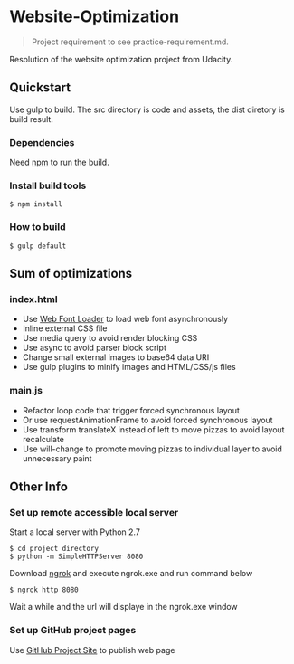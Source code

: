 # Website-Optimization

> Project requirement to see practice-requirement.md.

Resolution of the website optimization project from Udacity.

## Quickstart

Use gulp to build. The src directory is code and assets, the dist diretory is build result.

### Dependencies

Need [npm](https://www.npmjs.com/get-npm) to run the build.

### Install build tools

```
$ npm install
```

### How to build

```
$ gulp default
```

## Sum of optimizations

### index.html

* Use [Web Font Loader](https://github.com/typekit/webfontloader) to load web font asynchronously
* Inline external CSS file
* Use media query to avoid render blocking CSS
* Use async to avoid parser block script
* Change small external images to base64 data URI
* Use gulp plugins to minify images and HTML/CSS/js files

### main.js

* Refactor loop code that trigger forced synchronous layout
* Or use requestAnimationFrame to avoid forced synchronous layout
* Use transform translateX instead of left to move pizzas to avoid layout recalculate
* Use will-change to promote moving pizzas to individual layer to avoid unnecessary paint

## Other Info

### Set up remote accessible local server

Start a local server with Python 2.7

```
$ cd project directory
$ python -m SimpleHTTPServer 8080
```

Download [ngrok](https://ngrok.com/) and execute ngrok.exe and run command below

```
$ ngrok http 8080
````

Wait a while and the url will displaye in the ngrok.exe window

### Set up GitHub project pages

Use [GitHub Project Site](https://pages.github.com/) to publish web page
